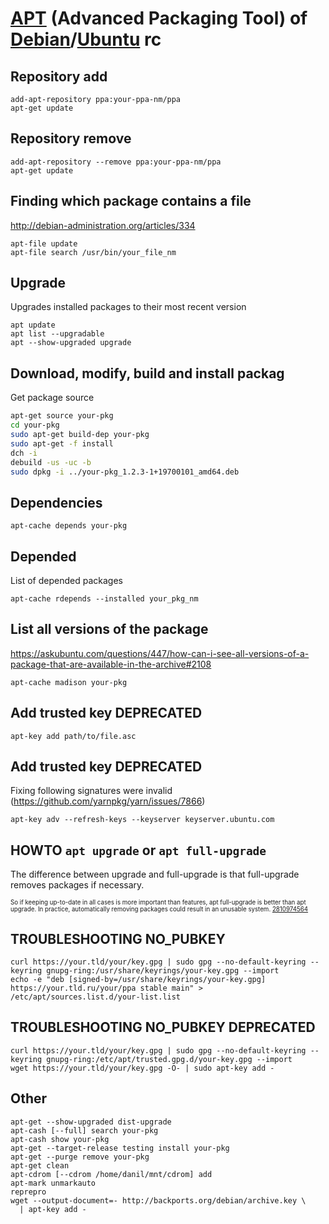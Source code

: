# [APT][] (Advanced Packaging Tool) of [Debian][]/[Ubuntu][] rc

[apt]: https://en.wikipedia.org/wiki/APT_(software)
[debian]: https://github.com/debian
[ubuntu]: https://github.com/ubuntu

## Repository add

    add-apt-repository ppa:your-ppa-nm/ppa
    apt-get update

## Repository remove

    add-apt-repository --remove ppa:your-ppa-nm/ppa
    apt-get update

## Finding which package contains a file

<http://debian-administration.org/articles/334>

    apt-file update
    apt-file search /usr/bin/your_file_nm

## Upgrade

Upgrades installed packages to their most recent version

    apt update
    apt list --upgradable
    apt --show-upgraded upgrade

## Download, modify, build and install packag

Get package source

```sh
apt-get source your-pkg
cd your-pkg
sudo apt-get build-dep your-pkg
sudo apt-get -f install
dch -i
debuild -us -uc -b
sudo dpkg -i ../your-pkg_1.2.3-1+19700101_amd64.deb
```

## Dependencies

    apt-cache depends your-pkg

## Depended

List of depended packages

    apt-cache rdepends --installed your_pkg_nm

## List all versions of the package

<https://askubuntu.com/questions/447/how-can-i-see-all-versions-of-a-package-that-are-available-in-the-archive#2108>

    apt-cache madison your-pkg

## Add trusted key DEPRECATED

    apt-key add path/to/file.asc

## Add trusted key DEPRECATED

Fixing following signatures were invalid (https://github.com/yarnpkg/yarn/issues/7866)

    apt-key adv --refresh-keys --keyserver keyserver.ubuntu.com

## HOWTO `apt upgrade` or `apt full-upgrade`

The difference between upgrade and full-upgrade is that full-upgrade removes packages if necessary.

<sup><sub>So if keeping up-to-date in all cases is more important than features, apt full-upgrade is better than apt upgrade. In practice, automatically removing packages could result in an unusable system. [2810974564][]</sub></sup>

[2810974564]: https://unix.stackexchange.com/questions/756169/apt-upgrade-or-apt-full-upgrade#756170

## TROUBLESHOOTING NO_PUBKEY

    curl https://your.tld/your/key.gpg | sudo gpg --no-default-keyring --keyring gnupg-ring:/usr/share/keyrings/your-key.gpg --import
    echo -e "deb [signed-by=/usr/share/keyrings/your-key.gpg] https://your.tld.ru/your/ppa stable main" > /etc/apt/sources.list.d/your-list.list

## TROUBLESHOOTING NO_PUBKEY DEPRECATED

    curl https://your.tld/your/key.gpg | sudo gpg --no-default-keyring --keyring gnupg-ring:/etc/apt/trusted.gpg.d/your-key.gpg --import
    wget https://your.tld/your/key.gpg -O- | sudo apt-key add - 

## Other

    apt-get --show-upgraded dist-upgrade
    apt-cash [--full] search your-pkg
    apt-cash show your-pkg
    apt-get --target-release testing install your-pkg
    apt-get --purge remove your-pkg
    apt-get clean
    apt-cdrom [--cdrom /home/danil/mnt/cdrom] add
    apt-mark unmarkauto
    reprepro
    wget --output-document=- http://backports.org/debian/archive.key \
      | apt-key add -
